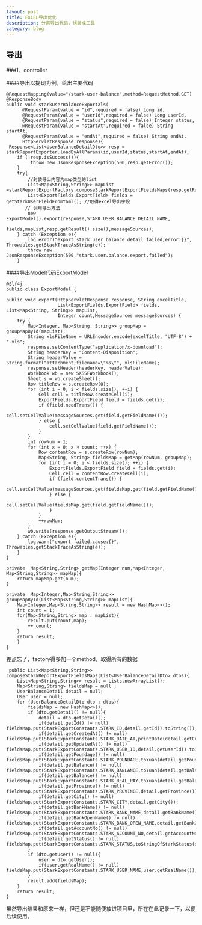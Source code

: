 ```yaml
---
layout: post
title: EXCEL导出优化
description: 分离导出代码，组装成工具
category: blog
---
```


## 导出

###1、controller

####导出以提现为例，给出主要代码

	@RequestMapping(value="/stark-user-balance",method=RequestMethod.GET)
    @ResponseBody
    public void starkUserBalanceExportXls(
          @RequestParam(value = "id",required = false) Long id,
          @RequestParam(value = "userId",required = false) Long userId,
          @RequestParam(value = "status",required = false) Integer status,
          @RequestParam(value = "startAt",required = false) String startAt,
          @RequestParam(value = "endAt",required = false) String endAt,
          HttpServletResponse response){
     Response<List<UserBalanceDetailDto>> resp = starkReportExporter.loadByAllParams(id,userId,status,startAt,endAt);
        if (!resp.isSuccess()){
             throw new JsonResponseException(500,resp.getError());
        }
        try{
	        //封装导出内容为map类型的list
            List<Map<String,String>> mapList =startReportExportFactory.composeStarkReportExportFieldsMaps(resp.getResult());
            List<ExportFields.ExportField> fields = getStarkUserFieldFromYaml(); //取得excel导出字段
           // 调用导出方法
            new ExportModel().export(response,STARK_USER_BALANCE_DETAIL_NAME,
                    fields,mapList,resp.getResult().size(),messageSources);
        } catch (Exception e){
            log.error("export stark user balance detail failed,error:{}", Throwables.getStackTraceAsString(e));
            throw new JsonResponseException(500,"stark.user.balance.export.failed");
        }


####导出Model代码ExportModel

	@Slf4j
	public class ExportModel {

    public void export(HttpServletResponse response, String excelTitle,
                       List<ExportFields.ExportField> fields, List<Map<String, String>> mapList,
                       Integer count,MessageSources messageSources) {
        try {
            Map<Integer, Map<String, String>> groupMap = groupMapById(mapList);
            String xlsFileName = URLEncoder.encode(excelTitle, "UTF-8") + ".xls";
            response.setContentType("application/x-download");
            String headerKey = "Content-Disposition";
            String headerValue = String.format("attachment;filename=\"%s\"", xlsFileName);
            response.setHeader(headerKey, headerValue);
            Workbook wb = new SXSSFWorkbook();
            Sheet s = wb.createSheet();
            Row titleRow = s.createRow(0);
            for (int i = 0; i < fields.size(); ++i) {
                Cell cell = titleRow.createCell(i);
                ExportFields.ExportField field = fields.get(i);
                if (field.needTrans()) {
                    cell.setCellValue(messageSources.get(field.getFieldName()));
                } else {
                    cell.setCellValue(field.getFieldName());
                }
            }
            int rowNum = 1;
            for (int x = 0; x < count; ++x) {
                Row contentRow = s.createRow(rowNum);
                Map<String, String> fieldsMap = getMap(rowNum, groupMap);
                for (int i = 0; i < fields.size(); ++i) {
                    ExportFields.ExportField field = fields.get(i);
                    Cell cell = contentRow.createCell(i);
                    if (field.contentTrans()) {
                        cell.setCellValue(messageSources.get(fieldsMap.get(field.getFieldName())));
                    } else {
                        cell.setCellValue(fieldsMap.get(field.getFieldName()));
                    }
                }
                ++rowNum;
            }
            wb.write(response.getOutputStream());
        } catch (Exception e){
            log.warn("export failed,cause:{}", Throwables.getStackTraceAsString(e));
        }
    }

    private  Map<String,String> getMap(Integer num,Map<Integer, Map<String,String>> mapMap){
        return mapMap.get(num);
    }

    private  Map<Integer,Map<String,String>> groupMapById(List<Map<String,String>> mapList){
        Map<Integer,Map<String,String>> result = new HashMap<>();
        int count = 1;
        for(Map<String,String> map : mapList){
            result.put(count,map);
            ++ count;
        }
        return result;
	    }
	}



差点忘了，factory得多加一个method，取得所有的数据

	 public List<Map<String,String>> composeStarkReportExportFieldsMaps(List<UserBalanceDetailDto> dtos){
        List<Map<String,String>> result = Lists.newArrayList();
        Map<String,String> fieldsMap = null ;
        UserBalanceDetail detail = null;
        User user = null;
        for (UserBalanceDetailDto dto : dtos){
            fieldsMap = new HashMap<>();
            if (dto.getDetail() != null){
                detail = dto.getDetail();
                if(detail.getId() != null) fieldsMap.put(StarkExportConstants.STARK_ID,detail.getId().toString());
                if(detail.getCreatedAt() != null) fieldsMap.put(StarkExportConstants.STARK_DATE_AT,printDate(detail.getCreatedAt()));
                if(detail.getUpdatedAt() != null) fieldsMap.put(StarkExportConstants.STARK_USER_ID,detail.getUserId().toString());
                if(detail.getPoundage() != null) fieldsMap.put(StarkExportConstants.STARK_POUNDAGE,toYuan(detail.getPoundage()).toString());
                if(detail.getBalance() != null) fieldsMap.put(StarkExportConstants.STARK_BANLANCE,toYuan(detail.getBalance()).toString());
                if(detail.getBalance() != null) fieldsMap.put(StarkExportConstants.STARK_REAL_PAY,toYuan(detail.getBalance()).toString());
                if(detail.getProvince() != null) fieldsMap.put(StarkExportConstants.STARK_PROVINCE,detail.getProvince());
                if(detail.getCity() != null) fieldsMap.put(StarkExportConstants.STARK_CITY,detail.getCity());
                if(detail.getBankName() != null) fieldsMap.put(StarkExportConstants.STARK_BANK_NAME,detail.getBankName());
                if(detail.getBankOpenName() != null) fieldsMap.put(StarkExportConstants.STARK_BANK_OPEN_NAME,detail.getBankOpenName());
                if(detail.getAccountNo() != null) fieldsMap.put(StarkExportConstants.STARK_ACCOUNT_NO,detail.getAccountNo());
                if(detail.getStatus() != null) fieldsMap.put(StarkExportConstants.STARK_STATUS,toStringOfStarkStatus(detail.getStatus()));
            }
            if (dto.getUser() != null){
                user = dto.getUser();
                if(user.getRealName() != null) fieldsMap.put(StarkExportConstants.STARK_USER_NAME,user.getRealName());
            }
            result.add(fieldsMap);
        }
        return result;
    }

虽然导出结果和原来一样，但还是不能随便放进项目里，所在在此记录一下，以便后续使用。



[StrongL]:    http://stronglong.me  "StrongL"
